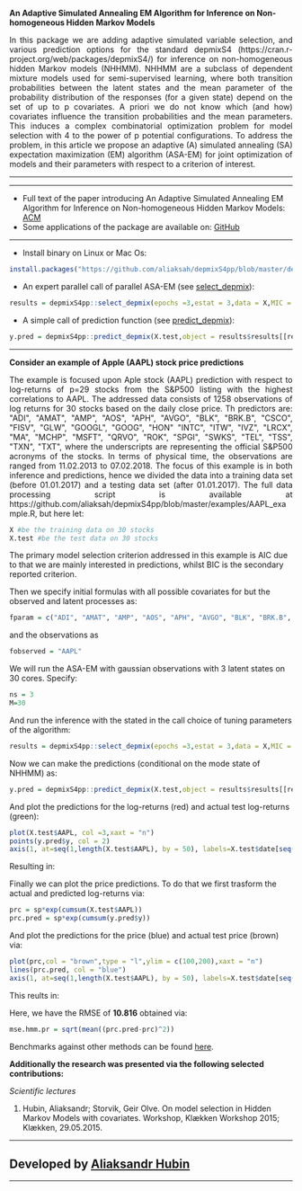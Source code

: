 **An Adaptive Simulated Annealing EM Algorithm for Inference on Non-homogeneous Hidden Markov Models**

<p align="justify">
In this package we are adding adaptive simulated variable selection, and various prediction options for the standard depmixS4 (https://cran.r-project.org/web/packages/depmixS4/) for inference on non-homogeneous hidden Markov models (NHHMM).
NHHMM are a subclass of dependent mixture models used for semi-supervised learning, where both transition probabilities between the latent states and the mean parameter of the probability distribution of the responses (for a given state) depend on the set of up to p covariates. A priori we do not know which (and how) covariates influence the transition probabilities and the mean parameters. This induces a complex combinatorial optimization problem for model selection with 4 to the power of p potential configurations. To address the problem, in this article we propose an adaptive (A) simulated annealing (SA) expectation maximization (EM) algorithm (ASA-EM) for joint optimization of models and their parameters with respect to a criterion of interest.
</p>

***

***

* Full text of the paper introducing An Adaptive Simulated Annealing EM Algorithm for Inference on Non-homogeneous Hidden Markov Models: [ACM](https://dl.acm.org/icps.cfm)
* Some applications of the package are available on: [GitHub](https://github.com/aliaksah/depmixS4pp/tree/master/examples)  


***

* Install binary on Linux or Mac Os:
```R 
install.packages("https://github.com/aliaksah/depmixS4pp/blob/master/depmixS4pp_1.0_R_x86_64-pc-linux-gnu.tar.gz?raw=true", repos = NULL, type="source")
```
* An expert parallel call of parallel ASA-EM (see [select_depmix](https://rdrr.io/github/aliaksah/depmixS4pp/man/select_depmix.html)): 
```R 
results = depmixS4pp::select_depmix(epochs =3,estat = 3,data = X,MIC = stats::AIC,SIC =stats::BIC,family = gaussian(),fparam = fparam,fobserved = fobserved,isobsbinary = c(0,0,rep(1,length(fparam))),prior.inclusion = array(1,c(length(fparam),2)),ranges = 1,ns = ns,initpr =  c(0,1,0),seeds = runif(M,1,1000),cores = M)
```
* A simple call of prediction function (see [predict_depmix](https://rdrr.io/github/aliaksah/depmixS4pp/man/predict_depmix.html)): 
```R 
y.pred = depmixS4pp::predict_depmix(X.test,object = results$results[[results$best.mic]]$model,mode = F)
```
***

**Consider an example of Apple (AAPL) stock price predictions**

<p align="justify">
The example is focused upon Aple stock (AAPL) prediction with respect to log-returns of p=29 stocks from the S&P500 listing with the highest correlations to AAPL. The addressed data  consists of 1258 observations of log returns for 30 stocks based on the daily close price. Th predictors are: "ADI", "AMAT", "AMP", "AOS", "APH", "AVGO", "BLK", "BRK.B", "CSCO", "FISV", "GLW", "GOOGL", "GOOG", "HON"   "INTC", "ITW", "IVZ", "LRCX", "MA", "MCHP", "MSFT", "QRVO", "ROK", "SPGI", "SWKS", "TEL", "TSS", "TXN", "TXT", where the underscripts are representing the official S&P500 acronyms of the stocks. In terms of physical time, the observations are ranged from 11.02.2013 to 07.02.2018. The focus of this example is in both inference and predictions, hence we divided the data into a training data set (before 01.01.2017) and a testing data set (after 01.01.2017). The full data processing script is available at https://github.com/aliaksah/depmixS4pp/blob/master/examples/AAPL_example.R, but here let:
</p>

```R 
X #be the training data on 30 stocks
X.test #be the test data on 30 stocks
```

The primary model selection criterion addressed in this example is AIC due to that we are mainly interested in predictions, whilst BIC is the secondary reported criterion.

Then we specify initial formulas with all possible covariates for but the observed and latent processes as:

```R 
fparam = c("ADI", "AMAT", "AMP", "AOS", "APH", "AVGO", "BLK", "BRK.B", "CSCO", "FISV", "GLW", "GOOGL", "GOOG", "HON"   "INTC", "ITW", "IVZ", "LRCX", "MA", "MCHP", "MSFT", "QRVO", "ROK", "SPGI", "SWKS", "TEL", "TSS", "TXN", "TXT")
```
and the observations as


```R 
fobserved = "AAPL"
```
We will run the ASA-EM with gaussian observations with 3 latent states on 30 cores. Specify:

```R 
ns = 3
M=30
```
And run the inference with the stated in the call choice of tuning parameters of the algorithm:

```R
results = depmixS4pp::select_depmix(epochs =3,estat = 3,data = X,MIC = stats::AIC,SIC =stats::BIC,family = gaussian(),fparam = fparam,fobserved = fobserved,isobsbinary = c(0,0,rep(1,length(fparam))),prior.inclusion = array(1,c(length(fparam),2)),ranges = 1,ns = ns,initpr =  c(0,1,0),seeds = runif(M,1,1000),cores = M)
```

Now we can make the predictions (conditional on the mode state of NHHMM) as:

```R 
y.pred = depmixS4pp::predict_depmix(X.test,object = results$results[[results$best.mic]]$model,mode = T)
```

And plot the predictions for the log-returns (red) and actual test log-returns (green):


```R 
plot(X.test$AAPL, col =3,xaxt = "n")
points(y.pred$y, col = 2)
axis(1, at=seq(1,length(X.test$AAPL), by = 50), labels=X.test$date[seq(1,length(X.test$date), by = 50)],las=2)
```

Resulting in:

Finally we can plot the price predictions. To do that we first trasform the actual and predicted log-returns via:

```R 
prc = sp*exp(cumsum(X.test$AAPL))
prc.pred = sp*exp(cumsum(y.pred$y))
```
And plot the predictions for the price (blue) and actual test price (brown) via:

```R 
plot(prc,col = "brown",type = "l",ylim = c(100,200),xaxt = "n")
lines(prc.pred, col = "blue")
axis(1, at=seq(1,length(X.test$AAPL), by = 50), labels=X.test$date[seq(1,length(X.test$date), by = 50)],las=2)
```

This reults in:

Here, we have the RMSE of **10.816** obtained via:

```R 
mse.hmm.pr = sqrt(mean((prc.pred-prc)^2))
```

Benchmarks against other methods can be found [here](https://github.com/aliaksah/depmixS4pp/blob/master/examples/AAPL_example.R).  

**Additionally the research was presented via the following selected contributions:**


*Scientific lectures*

1. Hubin, Aliaksandr; Storvik, Geir Olve. On model selection in Hidden Markov Models with covariates. Workshop, Klækken Workshop 2015; Klækken, 29.05.2015.

***

## Developed by [Aliaksandr Hubin](https://scholar.google.com/citations?user=Lx-G8ckAAAAJ&hl=en/)
 
 ***

